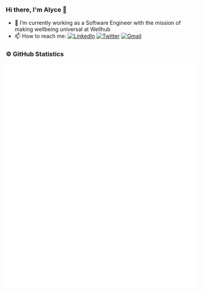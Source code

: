 ### Hi there, I'm Alyce 👋


- 🔭 I’m currently working as a Software Engineer with the mission of making wellbeing universal at Wellhub
- 📫 How to reach me: 
[![LinkedIn](https://img.shields.io/badge/-alycecristines-blue?style=flat&logo=Linkedin&logoColor=white)](https://www.linkedin.com/in/alycecristines/)
[![Twitter](https://img.shields.io/badge/-alycecristines-blue?style=flat&logo=Twitter&logoColor=white)](https://twitter.com/alycecristines)
[![Gmail](https://img.shields.io/badge/-alycecristines-red?style=flat&logo=Gmail&logoColor=white)](mailto:alyce.cristine.s@gmail.com)


### ⚙️ GitHub Statistics

<a href="https://github.com/alycecristines/github-stats">

![](https://github.com/alycecristines/github-stats/blob/master/generated/overview.svg)
![](https://github.com/alycecristines/github-stats/blob/master/generated/languages.svg)
  
<!--
**alycecristines/alycecristines** is a ✨ _special_ ✨ repository because its `README.md` (this file) appears on your GitHub profile.

Here are some ideas to get you started:

- 🔭 I’m currently working on ...
- 🌱 I’m currently learning ...
- 👯 I’m looking to collaborate on ...
- 🤔 I’m looking for help with ...
- 💬 Ask me about ...
- 📫 How to reach me: ...
- 😄 Pronouns: ...
- ⚡ Fun fact: ...
-->
